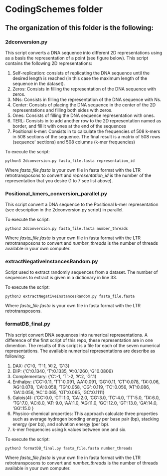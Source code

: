 # CodingSchemes folder

## The organization of this folder is the following:

### 2dconversion.py
This script converts a DNA sequence into different 2D representations using as a basis the representation of a point (see figure below). This script contains the following 2D representations:
1. Self-replication: consists of replicating the DNA sequence until the desired length is reached (in this case the maximum length of the sequence in the dataset).
2. Zeros: Consists in filling the representation of the DNA sequence with zeros.
3. NNs: Consists in filling the representation of the DNA sequence with Ns.
4. Center: Consists of placing the DNA sequence in the center of the 2D representations and filling both sides with zeros.
5. Ones: Consists of filling the DNA sequence representation with ones.
6. TERL: Consists in to add another row to the 2D representation named as border, and fill it with ones at the end of the sequences
7. Positional k-mer: Consists in to calculate the frequencies of 508 k-mers in 508 sections of the sequence. The final result is a matrix of 508 rows (sequence' sections) and 508 columns (k-mer frequencies)

To execute the script:

```
python3 2dconversion.py fasta_file.fasta representation_id
```
Where *fasta_file.fasta* is your own file in fasta format with the LTR retrotransposons to convert and *representation_id* is the number of the representation that you desire (1 to 7 see list above).

### Positional_kmers_conversion_parallel.py
This script convert a DNA sequence to the Positional k-mer representation (see description in the 2dconversion.py script) in parallel.

To execute the script:

```
python3 2dconversion.py fasta_file.fasta number_threads
```
Where *fasta_file.fasta* is your own file in fasta format with the LTR retrotransposons to convert and *number_threads* is the number of threads available in your own computer.

### extractNegativeInstancesRandom.py
Script used to extract randomly sequences from a dataset. The number of sequences to extract is given in a dictionary in line 33.

To execute the script:

```
python3 extractNegativeInstancesRandom.py fasta_file.fasta 
```
Where *fasta_file.fasta* is your own file in fasta format with the LTR retrotransposons.

### formatDB_final.py 
This script convert DNA sequences into numerical representations. A difference of the first script of this repo, these representation are in one dimention. The results of this script is a file for each of the seven numerical representations. The available numerical representations are describe as following:
1. DAX: {‘C’:0, ‘T’:1, ‘A’:2, ‘G’:3}
2. EIIP: {‘C’:0.1340, ‘T’:0.1335, ‘A’:0.1260, ‘G’:0.0806}
3. Complementary: {‘C’:-1, ‘T’:-2, ‘A’:2, ‘G’:1}
4. Enthalpy: {‘CC’:0.11, ‘TT’:0.091, ‘AA’:0.091, ‘GG’:0.11, ‘CT’:0.078, ‘TA’:0.06, ‘AG’:0.078, ‘CA’:0.058, ‘TG’:0.058, ‘CG’: 0.119, ‘TC’:0.056, ‘AT’:0.086, ‘GA’:0.056, ‘AC’:0.065, ‘GT’:0.065, ‘GC’:0.1111}
5. Galois(4): {‘CC’:0.0, ‘CT’:1.0, ‘CA’:2.0, ‘CG’:3.0, ‘TC’:4.0, ‘TT’:5.0, ‘TA’:6.0, ‘TG’:7.0, ‘AC:8.0, ‘AT: 9.0, ‘AA’:1.0, ‘AG:11.0, ‘GC’:12.0, ‘GT’:13.0, ‘GA’:14.0, ‘GG’:15.0 }
6. Physico-chemical properties: This approach calculate three properties such as average hydrogen bonding energy per base pair (bp), stacking energy (per bp), and solvation energy (per bp).
7. k-mer frequencies using k values between one and six.

To execute the script:
```
python3 formatDB_final.py fasta_file.fasta number_threads
```
Where *fasta_file.fasta* is your own file in fasta format with the LTR retrotransposons to convert and *number_threads* is the number of threads available in your own computer.
